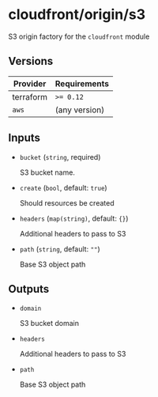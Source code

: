 # cloudfront/origin/s3

S3 origin factory for the `cloudfront` module

<!-- bin/docs -->

## Versions

| Provider | Requirements |
|-|-|
| terraform | `>= 0.12` |
| `aws` | (any version) |

## Inputs

* `bucket` (`string`, required)

    S3 bucket name.

* `create` (`bool`, default: `true`)

    Should resources be created

* `headers` (`map(string)`, default: `{}`)

    Additional headers to pass to S3

* `path` (`string`, default: `""`)

    Base S3 object path



## Outputs

* `domain`

    S3 bucket domain

* `headers`

    Additional headers to pass to S3

* `path`

    Base S3 object path
